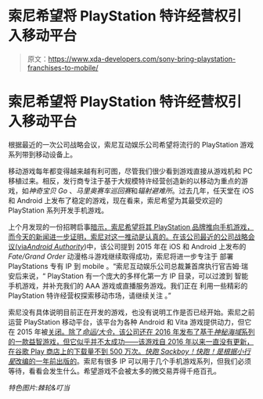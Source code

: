 # 索尼希望将 PlayStation 特许经营权引入移动平台

> 原文：<https://www.xda-developers.com/sony-bring-playstation-franchises-to-mobile/>

# 索尼希望将 PlayStation 特许经营权引入移动平台

根据最近的一次公司战略会议，索尼互动娱乐公司希望将流行的 PlayStation 游戏系列带到移动设备上。

移动游戏每年都变得越来越有利可图，尽管我们很少看到游戏直接从游戏机和 PC 移植过来。相反，发行商专注于基于大规模特许经营创造新的以移动为重点的游戏，如*神奇宝贝 Go* 、*马里奥赛车巡回赛*和*辐射避难所*。过去几年，任天堂在 iOS 和 Android 上发布了稳定的游戏，现在看来，索尼希望为其最受欢迎的 PlayStation 系列开发手机游戏。

上个月发现的一份招聘启事[暗示，索尼希望将其 PlayStation 品牌推向手机游戏，而今天的新闻进一步证明，索尼对这一推动是认真的。在该公司最近的公司战略会议(](https://www.xda-developers.com/sony-playstation-titles-mobile/)[via*Android Authority*](https://www.androidauthority.com/sony-mobile-games-playstation-franchises-1229754/))中，该公司提到 2015 年在 iOS 和 Android 上发布的 *Fate/Grand Order* 动漫格斗游戏继续取得成功，索尼将进一步专注于 部署 PlayStations 专有 IP 到 mobile 。“索尼互动娱乐公司总裁兼首席执行官吉姆·瑞安后来说，“ PlayStation 有一个庞大的多样化第一方 IP 目录，可以过渡到 智能手机游戏，并补充我们的 AAA 游戏或直播服务游戏。我们正在 利用一些精彩的 PlayStation 特许经营权探索移动市场，请继续关注 。”

索尼没有具体说明目前正在开发的游戏，也没有说明工作是否已经开始。索尼之前运营 PlayStation 移动平台，该平台为各种 Android 和 Vita 游戏提供动力，但它在 2015 年被[关闭。除了*命运/大令*，该公司还在 2016 年发布了基于*神秘海域*系列的一款益智游戏](https://www.gamespot.com/articles/playstation-mobile-officially-closes-today/1100-6428907/)[，但它似乎并不太成功——该游戏自 2016 年以来一直没有更新，在谷歌 Play 商店上的下载量不到 500 万次。*快跑 Sackboy！快跑！*是根据*小行星*改编的](https://play.google.com/store/apps/details?id=com.playstation.U4)[一年前出版的](https://play.google.com/store/apps/details?id=com.playstation.runsackboyrun)。索尼有很多 IP 可以用于几个手机游戏系列，但我们必须等待，看看会发生什么。希望游戏不会被太多的微交易弄得千疮百孔。

*特色图片:棘轮&叮当*